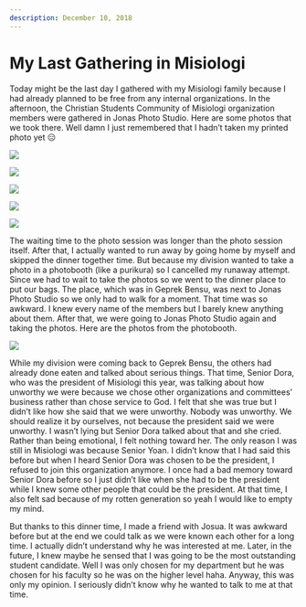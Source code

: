 ```yaml
---
description: December 10, 2018
---
```


# My Last Gathering in Misiologi

Today might be the last day I gathered with my Misiologi family because I had already planned to be free from any internal organizations. In the afternoon, the Christian Students Community of Misiologi organization members were gathered in Jonas Photo Studio. Here are some photos that we took there. Well damn I just remembered that I hadn’t taken my printed photo yet 😑

![](<../../.gitbook/assets/Foto Studio\_200116\_0002.jpg>)

![](<../../.gitbook/assets/Foto Studio\_200116\_0003.jpg>)

![](<../../.gitbook/assets/Foto Studio\_200116\_0004.jpg>)

![](<../../.gitbook/assets/Foto Studio\_200116\_0005.jpg>)

![](<../../.gitbook/assets/Foto Studio\_200116\_0001.jpg>)

The waiting time to the photo session was longer than the photo session itself. After that, I actually wanted to run away by going home by myself and skipped the dinner together time. But because my division wanted to take a photo in a photobooth (like a purikura) so I cancelled my runaway attempt. Since we had to wait to take the photos so we went to the dinner place to put our bags. The place, which was in Geprek Bensu, was next to Jonas Photo Studio so we only had to walk for a moment. That time was so awkward. I knew every name of the members but I barely knew anything about them. After that, we were going to Jonas Photo Studio again and taking the photos. Here are the photos from the photobooth.

![](<../../.gitbook/assets/Poto Qta\_200116\_0008.jpg>)

While my division were coming back to Geprek Bensu, the others had already done eaten and talked about serious things. That time, Senior Dora, who was the president of Misiologi this year, was talking about how unworthy we were because we chose other organizations and committees’ business rather than chose service to God. I felt that she was true but I didn’t like how she said that we were unworthy. Nobody was unworthy. We should realize it by ourselves, not because the president said we were unworthy. I wasn’t lying but Senior Dora talked about that and she cried. Rather than being emotional, I felt nothing toward her. The only reason I was still in Misiologi was because Senior Yoan. I didn’t know that I had said this before but when I heard Senior Dora was chosen to be the president, I refused to join this organization anymore. I once had a bad memory toward Senior Dora before so I just didn’t like when she had to be the president while I knew some other people that could be the president. At that time, I also felt sad because of my rotten generation so yeah I would like to empty my mind.

But thanks to this dinner time, I made a friend with Josua. It was awkward before but at the end we could talk as we were known each other for a long time. I actually didn’t understand why he was interested at me. Later, in the future, I knew maybe he sensed that I was going to be the most outstanding student candidate. Well I was only chosen for my department but he was chosen for his faculty so he was on the higher level haha. Anyway, this was only my opinion. I seriously didn’t know why he wanted to talk to me at that time.
